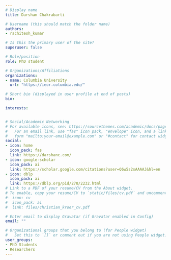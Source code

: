 ```yaml
---
# Display name
title: Darshan Chakrabarti

# Username (this should match the folder name)
authors:
- rachitesh_kumar

# Is this the primary user of the site?
superuser: false

# Role/position
role: PhD student

# Organizations/Affiliations
organizations:
- name: Columbia University
  url: "https://ieor.columbia.edu/"

# Short bio (displayed in user profile at end of posts)
bio: 

interests:


# Social/Academic Networking
# For available icons, see: https://sourcethemes.com/academic/docs/page-builder/#icons
#   For an email link, use "fas" icon pack, "envelope" icon, and a link in the
#   form "mailto:your-email@example.com" or "#contact" for contact widget.
social:
- icon: home
  icon_pack: fas
  link: https://darshanc.com/
- icon: google-scholar
  icon_pack: ai
  link: https://scholar.google.com/citations?user=Q6w5s2sAAAAJ&hl=en
- icon: dblp
  icon_pack: ai
  link: https://dblp.org/pid/270/2232.html
# Link to a PDF of your resume/CV from the About widget.
# To enable, copy your resume/CV to `static/files/cv.pdf` and uncomment the lines below.  
#- icon: cv
#  icon_pack: ai
#  link: files/christian_kroer_cv.pdf

# Enter email to display Gravatar (if Gravatar enabled in Config)
email: ""

# Organizational groups that you belong to (for People widget)
#   Set this to `[]` or comment out if you are not using People widget.
user_groups:
- PhD Students
- Researchers
---
```

